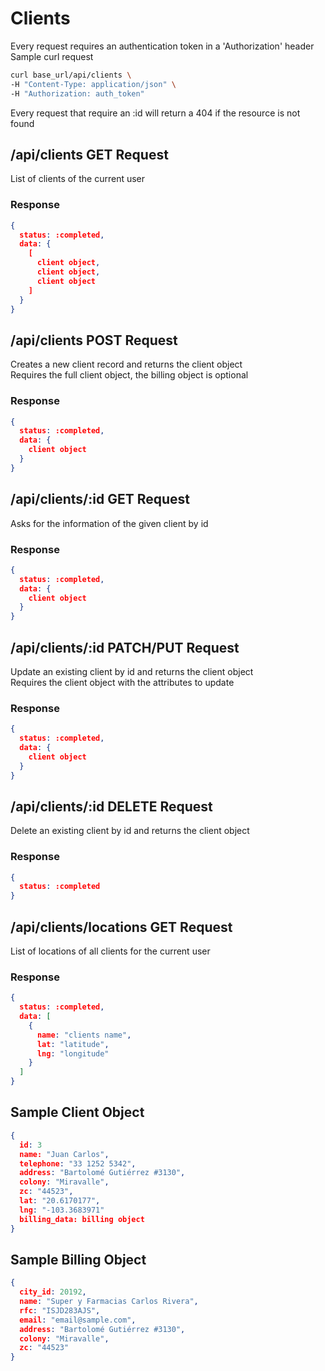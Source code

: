 # Clients
Every request requires an authentication token in a 'Authorization' header  
Sample curl request

```bash
curl base_url/api/clients \
-H "Content-Type: application/json" \
-H "Authorization: auth_token"
```

Every request that require an :id will return a 404 if the resource is not found

## /api/clients **GET Request**
List of clients of the current user

### Response
```json
{
  status: :completed,
  data: {
    [
      client object,
      client object,
      client object
    ]
  } 
}
```

## /api/clients **POST Request**
Creates a new client record and returns the client object  
Requires the full client object, the billing object is optional

### Response
```json
{
  status: :completed,
  data: {
    client object
  }
}
```

## /api/clients/:id **GET Request**
Asks for the information of the given client by id

### Response
```json
{
  status: :completed,
  data: {
    client object
  }
}
```

## /api/clients/:id **PATCH/PUT Request**
Update an existing client by id and returns the client object  
Requires the client object with the attributes to update

### Response
```json
{
  status: :completed,
  data: {
    client object
  }
}
```

## /api/clients/:id **DELETE Request**
Delete an existing client by id and returns the client object

### Response
```json
{
  status: :completed
}
```

## /api/clients/locations **GET Request**
List of locations of all clients for the current user

### Response
```json
{
  status: :completed,
  data: [
    {
      name: "clients name",
      lat: "latitude",
      lng: "longitude"
    }
  ]
}
```

## Sample Client Object
```json
{
  id: 3
  name: "Juan Carlos",
  telephone: "33 1252 5342",
  address: "Bartolomé Gutiérrez #3130",
  colony: "Miravalle",
  zc: "44523",
  lat: "20.6170177",
  lng: "-103.3683971"
  billing_data: billing object
}
```

## Sample Billing Object
```json
{
  city_id: 20192,
  name: "Super y Farmacias Carlos Rivera",
  rfc: "ISJD283AJS",
  email: "email@sample.com",
  address: "Bartolomé Gutiérrez #3130",
  colony: "Miravalle",
  zc: "44523"
}
```
